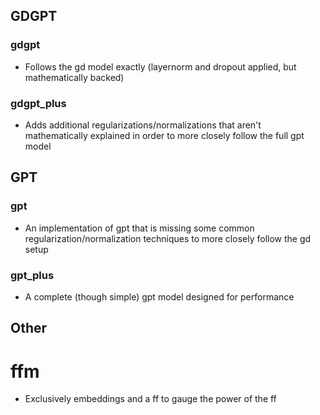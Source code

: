 ## GDGPT

### gdgpt

- Follows the gd model exactly (layernorm and dropout applied, but mathematically backed)

### gdgpt_plus

- Adds additional regularizations/normalizations that aren't mathematically explained in order to more closely follow the full gpt model

## GPT

### gpt

- An implementation of gpt that is missing some common regularization/normalization techniques to more closely follow the gd setup

### gpt_plus

- A complete (though simple) gpt model designed for performance

## Other

# ffm

- Exclusively embeddings and a ff to gauge the power of the ff
